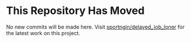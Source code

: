 # This Repository Has Moved

No new commits will be made here. Visit [sportngin/delayed_job_loner](https://github.com/sportngin/delayed_job_loner) for the latest work on this project.
